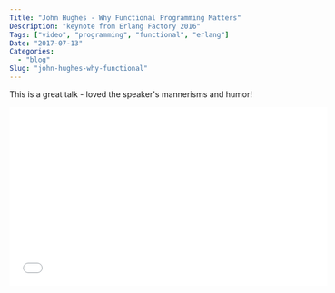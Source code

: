 ```yaml
---
Title: "John Hughes - Why Functional Programming Matters"
Description: "keynote from Erlang Factory 2016"
Tags: ["video", "programming", "functional", "erlang"]
Date: "2017-07-13"
Categories:
  - "blog"
Slug: "john-hughes-why-functional"
---
```


This is a great talk - loved the speaker's mannerisms and humor!

<div class="video-container">
<iframe width="560" height="315" src="//www.youtube.com/embed/Z35Tt87pIpg" frameborder="0" allowfullscreen></iframe>
</div>
